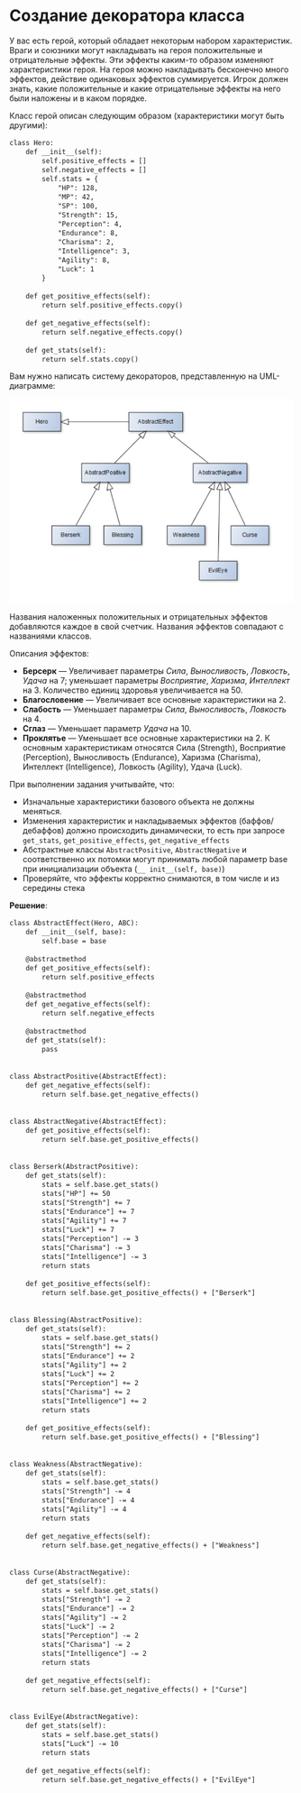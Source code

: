 # Создание декоратора класса

У вас есть герой, который обладает некоторым набором характеристик. Враги и союзники могут накладывать на героя положительные и отрицательные эффекты. Эти эффекты каким-то образом изменяют характеристики героя. На героя можно накладывать бесконечно много эффектов, действие одинаковых эффектов суммируется. Игрок должен знать, какие положительные и какие отрицательные эффекты на него были наложены и в каком порядке.

Класс герой описан следующим образом (характеристики могут быть другими):

    class Hero:
        def __init__(self):
            self.positive_effects = []
            self.negative_effects = []            
            self.stats = {
                "HP": 128,
                "MP": 42,
                "SP": 100,
                "Strength": 15,
                "Perception": 4,
                "Endurance": 8,
                "Charisma": 2,
                "Intelligence": 3,
                "Agility": 8,
                "Luck": 1
            } 
            
        def get_positive_effects(self):
            return self.positive_effects.copy()
        
        def get_negative_effects(self):
            return self.negative_effects.copy()
        
        def get_stats(self):
            return self.stats.copy()

Вам нужно написать систему декораторов, представленную на UML-диаграмме:

![диаграмма](decorators_scheme.jpg)

Названия наложенных положительных и отрицательных эффектов добавляются каждое в свой счетчик. Названия эффектов совпадают с названиями классов.

Описания эффектов:

- **Берсерк** — Увеличивает параметры *Сила*, *Выносливость*, *Ловкость*, *Удача* на 7; уменьшает параметры *Восприятие*, *Харизма*, *Интеллект* на 3. Количество единиц здоровья увеличивается на 50.
- **Благословение** — Увеличивает все основные характеристики на 2.
- **Слабость** — Уменьшает параметры *Сила*, *Выносливость*, *Ловкость* на 4.
- **Сглаз** — Уменьшает параметр *Удача* на 10.
- **Проклятье** — Уменьшает все основные характеристики на 2.
К основным характеристикам относятся Сила (Strength), Восприятие (Perception), Выносливость (Endurance), Харизма (Charisma), Интеллект (Intelligence), Ловкость (Agility), Удача (Luck).

При выполнении задания учитывайте, что:

- Изначальные характеристики базового объекта не должны меняться.
- Изменения характеристик и накладываемых эффектов (баффов/дебаффов) должно происходить динамически, то есть при запросе `get_stats`, `get_positive_effects`, `get_negative_effects`
- Абстрактные классы `AbstractPositive`, `AbstractNegative` и соответственно их потомки могут принимать любой параметр base при инициализации объекта (`__ init__(self, base)`)
- Проверяйте, что эффекты корректно снимаются, в том числе и из середины стека

**Решение**:

    class AbstractEffect(Hero, ABC):
        def __init__(self, base):
            self.base = base

        @abstractmethod
        def get_positive_effects(self):
            return self.positive_effects

        @abstractmethod
        def get_negative_effects(self):
            return self.negative_effects

        @abstractmethod
        def get_stats(self):
            pass


    class AbstractPositive(AbstractEffect):
        def get_negative_effects(self):
            return self.base.get_negative_effects()


    class AbstractNegative(AbstractEffect):    
        def get_positive_effects(self):
            return self.base.get_positive_effects()


    class Berserk(AbstractPositive):    
        def get_stats(self):
            stats = self.base.get_stats()
            stats["HP"] += 50
            stats["Strength"] += 7
            stats["Endurance"] += 7
            stats["Agility"] += 7
            stats["Luck"] += 7
            stats["Perception"] -= 3
            stats["Charisma"] -= 3
            stats["Intelligence"] -= 3
            return stats

        def get_positive_effects(self):
            return self.base.get_positive_effects() + ["Berserk"]


    class Blessing(AbstractPositive):    
        def get_stats(self):
            stats = self.base.get_stats()
            stats["Strength"] += 2
            stats["Endurance"] += 2
            stats["Agility"] += 2
            stats["Luck"] += 2
            stats["Perception"] += 2
            stats["Charisma"] += 2
            stats["Intelligence"] += 2
            return stats

        def get_positive_effects(self):
            return self.base.get_positive_effects() + ["Blessing"]


    class Weakness(AbstractNegative):    
        def get_stats(self):
            stats = self.base.get_stats()
            stats["Strength"] -= 4
            stats["Endurance"] -= 4
            stats["Agility"] -= 4
            return stats

        def get_negative_effects(self):
            return self.base.get_negative_effects() + ["Weakness"]


    class Curse(AbstractNegative):
        def get_stats(self):
            stats = self.base.get_stats()
            stats["Strength"] -= 2
            stats["Endurance"] -= 2
            stats["Agility"] -= 2
            stats["Luck"] -= 2
            stats["Perception"] -= 2
            stats["Charisma"] -= 2
            stats["Intelligence"] -= 2
            return stats

        def get_negative_effects(self):
            return self.base.get_negative_effects() + ["Curse"]


    class EvilEye(AbstractNegative):
        def get_stats(self):
            stats = self.base.get_stats()
            stats["Luck"] -= 10
            return stats

        def get_negative_effects(self):
            return self.base.get_negative_effects() + ["EvilEye"]
